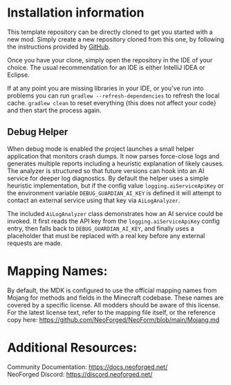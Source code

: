 
Installation information
=======

This template repository can be directly cloned to get you started with a new
mod. Simply create a new repository cloned from this one, by following the
instructions provided by [GitHub](https://docs.github.com/en/repositories/creating-and-managing-repositories/creating-a-repository-from-a-template).

Once you have your clone, simply open the repository in the IDE of your choice. The usual recommendation for an IDE is either IntelliJ IDEA or Eclipse.

If at any point you are missing libraries in your IDE, or you've run into problems you can
run `gradlew --refresh-dependencies` to refresh the local cache. `gradlew clean` to reset everything
{this does not affect your code} and then start the process again.

Debug Helper
------------
When debug mode is enabled the project launches a small helper application that
monitors crash dumps. It now parses force-close logs and generates multiple
reports including a heuristic explanation of likely causes. The analyzer is
structured so that future versions can hook into an AI service for deeper log
diagnostics. By default the helper uses a simple heuristic implementation, but
if the config value `logging.aiServiceApiKey` or the environment variable
`DEBUG_GUARDIAN_AI_KEY` is defined it will attempt to contact an external
service using that key via `AiLogAnalyzer`.

The included `AiLogAnalyzer` class demonstrates how an AI service could be
invoked. It first reads the API key from the `logging.aiServiceApiKey` config
entry, then falls back to `DEBUG_GUARDIAN_AI_KEY`, and finally uses a
placeholder that must be replaced with a real key before any external requests
are made.

Mapping Names:
============
By default, the MDK is configured to use the official mapping names from Mojang for methods and fields 
in the Minecraft codebase. These names are covered by a specific license. All modders should be aware of this
license. For the latest license text, refer to the mapping file itself, or the reference copy here:
https://github.com/NeoForged/NeoForm/blob/main/Mojang.md

Additional Resources: 
==========
Community Documentation: https://docs.neoforged.net/  
NeoForged Discord: https://discord.neoforged.net/
